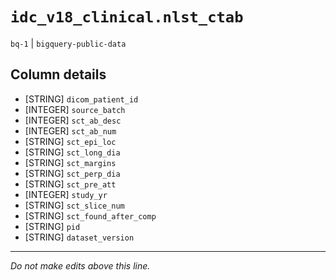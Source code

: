 # `idc_v18_clinical.nlst_ctab`
`bq-1` | `bigquery-public-data`

## Column details
* [STRING]    `dicom_patient_id`
* [INTEGER]   `source_batch`
* [INTEGER]   `sct_ab_desc`
* [INTEGER]   `sct_ab_num`
* [STRING]    `sct_epi_loc`
* [STRING]    `sct_long_dia`
* [STRING]    `sct_margins`
* [STRING]    `sct_perp_dia`
* [STRING]    `sct_pre_att`
* [INTEGER]   `study_yr`
* [STRING]    `sct_slice_num`
* [STRING]    `sct_found_after_comp`
* [STRING]    `pid`
* [STRING]    `dataset_version`

-------------------------------------------------------------------------------
*Do not make edits above this line.*
